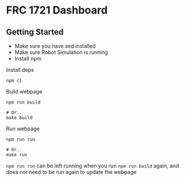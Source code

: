 # FRC 1721 Dashboard

## Getting Started

 - Make sure you have sed installed
 - Make sure Robot Simulation is running
 - Install npm

Install deps

```shell
npm ci
```

Build webpage

```shell
npm run build

# Or..
make build
```

Run webpage

```shell
npm run run

# Or..
make run
```

`npm run run` can be left running when you run `npm run build` again, and does not need to be run again to update the webpage
